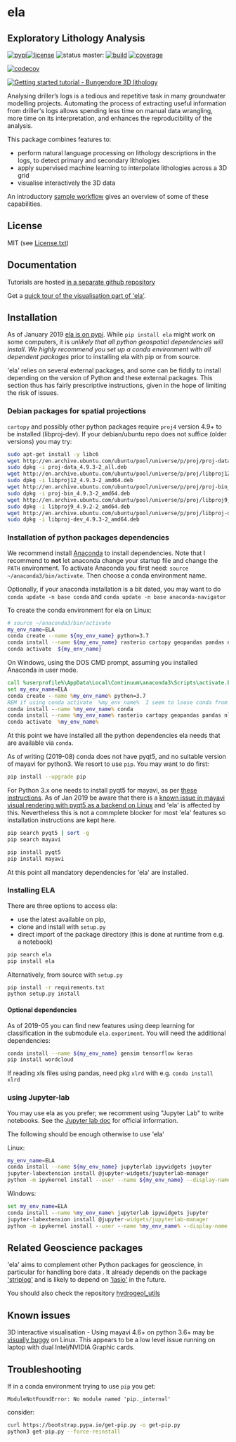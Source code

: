 # ela

## Exploratory Lithology Analysis

[![pypi](https://img.shields.io/pypi/v/ela.svg?logo=python&logoColor=white)](https://pypi.org/project/ela/)[![license](http://img.shields.io/badge/license-MIT-blue.svg)](https://github.com/csiro-hydrogeology/pyela/blob/master/LICENSE.txt) ![status](https://img.shields.io/badge/status-alpha-blue.svg) master: [![build](https://img.shields.io/travis/csiro-hydrogeology/pyela.svg?branch=master)](https://travis-ci.org/csiro-hydrogeology/pyela)
[![coverage](https://coveralls.io/repos/github/csiro-hydrogeology/pyela/badge.svg?branch=master)](https://coveralls.io/github/csiro-hydrogeology/pyela?branch=master)


[![codecov](https://codecov.io/gh/csiro-hydrogeology/pyela/branch/master/graph/badge.svg)](https://codecov.io/gh/csiro-hydrogeology/pyela)


[![Getting started tutorial - Bungendore 3D lithology](https://raw.githubusercontent.com/csiro-hydrogeology/pyela-doc/master/tutorials/img/3d_overlay_bungendore_clay_lithology_small.png "Getting started tutorial - Bungendore 3D lithology")](https://github.com/csiro-hydrogeology/pyela-doc/blob/master/tutorials/getting_started.ipynb)

Analysing driller’s logs is a tedious and repetitive task in many groundwater modelling projects. Automating the process of extracting useful information from driller's logs allows spending less time on manual data wrangling, more time on its interpretation, and enhances the reproducibility of the analysis.

This package combines features to:

* perform natural language processing on lithology descriptions in the logs, to detect primary and secondary lithologies
* apply supervised machine learning to interpolate lithologies across a 3D grid
* visualise interactively the 3D data

An introductory [sample workflow](https://github.com/csiro-hydrogeology/pyela-doc/blob/master/tutorials/getting_started.ipynb) gives an overview of some of these capabilities.

## License

MIT (see [License.txt](https://github.com/csiro-hydrogeology/pyela/blob/master/LICENSE.txt))

## Documentation

Tutorials are hosted [in a separate github repository](https://github.com/csiro-hydrogeology/pyela-doc)

Get a [quick tour of the visualisation part of 'ela'](https://github.com/csiro-hydrogeology/pyela/blob/master/docs/visual_tour.md).

## Installation 

As of January 2019 [ela is on pypi](https://pypi.org/project/ela/). While `pip install ela` might work on some computers, it is _unlikely that all python geospatial dependencies will install_. *We highly recommend you set up a conda environment with all dependent packages* prior to installing ela with pip or from source.

'ela' relies on several external packages, and some can be fiddly to install depending on the version of Python and these external packages. This section thus has fairly prescriptive instructions, given in the hope of limiting the risk of issues.

### Debian packages for spatial projections

`cartopy` and possibly other python packages require `proj4` version 4.9+ to be installed (libproj-dev). If your debian/ubuntu repo does not suffice (older versions) you may try:

```bash
sudo apt-get install -y libc6  
wget http://en.archive.ubuntu.com/ubuntu/pool/universe/p/proj/proj-data_4.9.3-2_all.deb
sudo dpkg -i proj-data_4.9.3-2_all.deb
wget http://en.archive.ubuntu.com/ubuntu/pool/universe/p/proj/libproj12_4.9.3-2_amd64.deb
sudo dpkg -i libproj12_4.9.3-2_amd64.deb
wget http://en.archive.ubuntu.com/ubuntu/pool/universe/p/proj/proj-bin_4.9.3-2_amd64.deb
sudo dpkg -i proj-bin_4.9.3-2_amd64.deb
wget http://en.archive.ubuntu.com/ubuntu/pool/universe/p/proj/libproj9_4.9.2-2_amd64.deb 
sudo dpkg -i libproj9_4.9.2-2_amd64.deb
wget http://en.archive.ubuntu.com/ubuntu/pool/universe/p/proj/libproj-dev_4.9.3-2_amd64.deb
sudo dpkg -i libproj-dev_4.9.3-2_amd64.deb
```

### Installation of python packages dependencies

We recommend install [Anaconda](http://docs.continuum.io/anaconda/install) to install dependencies. Note that I recommend to **not** let anaconda change your startup file and change the `PATH` environment. To activate Anaconda you first need: `source ~/anaconda3/bin/activate`. Then choose a conda environment name.

Optionally, if your anaconda installation is a bit dated, you may want to do `conda update -n base conda` and `conda update -n base anaconda-navigator`

To create the conda environment for ela on Linux:

```bash
# source ~/anaconda3/bin/activate
my_env_name=ELA
conda create --name ${my_env_name} python=3.7
conda install --name ${my_env_name} rasterio cartopy geopandas pandas nltk scikit-learn scikit-image matplotlib vtk
conda activate  ${my_env_name}
```

On Windows, using the DOS CMD prompt, assuming you installed Anaconda in user mode.

```bat
call %userprofile%\AppData\Local\Continuum\anaconda3\Scripts\activate.bat
set my_env_name=ELA
conda create --name %my_env_name% python=3.7
REM if using conda activate  %my_env_name%  I seem to loose conda from the command line, so:
conda install --name %my_env_name% conda 
conda install --name %my_env_name% rasterio cartopy geopandas pandas nltk scikit-learn scikit-image matplotlib vtk
conda activate  %my_env_name%
```

At this point we have installed all the python dependencies ela needs that are available via `conda`.

As of writing (2019-08) conda does not have pyqt5, and no suitable version of mayavi for python3. We resort to use `pip`. You may want to do first:

```bash
pip install --upgrade pip
```

For Python 3.x one needs to install pyqt5 for mayavi, as per [these instructions](https://docs.enthought.com/mayavi/mayavi/installation.html). As of Jan 2019 be aware that there is a [known issue in mayavi visual rendering with pyqt5 as a backend on Linux](https://github.com/enthought/mayavi/issues/656) and 'ela' is affected by this. Nevertheless this is not a commplete blocker for most 'ela' features so installation instructions are kept here.

```bash
pip search pyqt5 | sort -g
pip search mayavi
```

```bash
pip install pyqt5
pip install mayavi
```

At this point all mandatory dependencies for 'ela' are installed.

### Installing ELA

There are three options to access ela:

* use the latest available on pip, 
* clone and install with `setup.py`
* direct import of the package directory (this is done at runtime from e.g. a notebook)

```bash
pip search ela
pip install ela
```

Alternatively, from source with `setup.py`

```bash
pip install -r requirements.txt
python setup.py install
```

#### Optional dependencies

As of 2019-05 you can find new features using deep learning for classification in the submodule `ela.experiment`. You will need the additional dependencies:

```bash
conda install --name ${my_env_name} gensim tensorflow keras
pip install wordcloud
```

If reading xls files using pandas, need pkg `xlrd` with e.g. `conda install xlrd`

### using Jupyter-lab

You may use ela as you prefer; we recomment using "Jupyter Lab" to write notebooks. See the [Jupyter lab doc](https://jupyterlab.readthedocs.io/en/stable/) for official information. 

The following should be enough otherwise to use 'ela'

Linux:

```sh
my_env_name=ELA
conda install --name ${my_env_name} jupyterlab ipywidgets jupyter
jupyter-labextension install @jupyter-widgets/jupyterlab-manager
python -m ipykernel install --user --name ${my_env_name} --display-name "Py3 ELA"
```

Windows: 

```bat
set my_env_name=ELA
conda install --name %my_env_name% jupyterlab ipywidgets jupyter
jupyter-labextension install @jupyter-widgets/jupyterlab-manager
python -m ipykernel install --user --name %my_env_name% --display-name "Py3 ELA"
```

## Related Geoscience packages

'ela' aims to complement other Python packages for geoscience, in particular for handling bore data . It already depends on the package ['striplog'](https://github.com/agile-geoscience/striplog) and is likely to depend on ['lasio'](https://github.com/kinverarity1/lasio) in the future.

You should also check the repository [hydrogeol_utils](https://github.com/Neil-Symington/hydrogeol_utils)

## Known issues

3D interactive visualisation - Using mayavi 4.6+ on python 3.6+ may be [visually buggy](https://github.com/enthought/mayavi/issues/656) on Linux. This appears to be a low level issue running on laptop with dual Intel/NVIDIA Graphic cards.

## Troubleshooting

If in a conda environment trying to use `pip` you get:

```text
ModuleNotFoundError: No module named 'pip._internal'
```

consider:

```bash
curl https://bootstrap.pypa.io/get-pip.py -o get-pip.py
python3 get-pip.py --force-reinstall
```